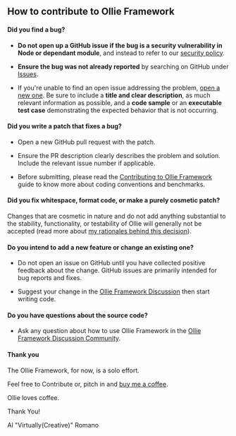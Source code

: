 ## How to contribute to Ollie Framework

#### **Did you find a bug?**

* **Do not open up a GitHub issue if the bug is a security vulnerability
  in Node or dependant module**, and instead to refer to our [security policy](https://virtuallycreative.ca/opensource-security/).

* **Ensure the bug was not already reported** by searching on GitHub under [Issues](https://github.com/VirtuallyCreative/ollie-ui/issues).

* If you're unable to find an open issue addressing the problem, [open a new one](https://github.com/VirtuallyCreative/ollie-ui/issues/new). Be sure to include a **title and clear description**, as much relevant information as possible, and a **code sample** or an **executable test case** demonstrating the expected behavior that is not occurring.

#### **Did you write a patch that fixes a bug?**

* Open a new GitHub pull request with the patch.

* Ensure the PR description clearly describes the problem and solution. Include the relevant issue number if applicable.

* Before submitting, please read the [Contributing to Ollie Framework](https://spectrum.chat/ollie-framework) guide to know more about coding conventions and benchmarks.

#### **Did you fix whitespace, format code, or make a purely cosmetic patch?**

Changes that are cosmetic in nature and do not add anything substantial to the stability, functionality, or testability of Ollie will generally not be accepted (read more about [my rationales behind this decision](https://spectrum.chat/ollie-framework#cosmetics)).

#### **Do you intend to add a new feature or change an existing one?**

* Do not open an issue on GitHub until you have collected positive feedback about the change. GitHub issues are primarily intended for bug reports and fixes.

* Suggest your change in the [Ollie Framework Discussion](https://spectrum.chat/ollie-framework) then start writing code.

#### **Do you have questions about the source code?**

* Ask any question about how to use Ollie Framework in the [Ollie Framework Discussion Community](https://spectrum.chat/ollie-framework).

#### Thank you

The Ollie Framework, for now, is a solo effort.

Feel free to Contribute or, pitch in and [buy me a coffee](https://www.patreon.com/preview/2c04ab8f423140269d46d535e6bb7134).

Ollie loves coffee.

Thank You!

Al "Virtually(Creative)" Romano
